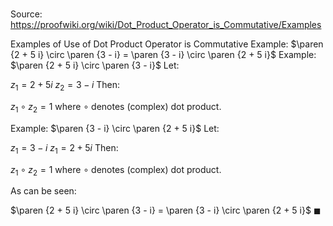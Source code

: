 # 

Source: https://proofwiki.org/wiki/Dot_Product_Operator_is_Commutative/Examples



Examples of Use of Dot Product Operator is Commutative
Example: $\paren {2 + 5 i} \circ \paren {3 - i} = \paren {3 - i} \circ \paren {2 + 5 i}$
Example: $\paren {2 + 5 i} \circ \paren {3 - i}$
Let:

$z_1 = 2 + 5 i$
$z_2 = 3 - i$
Then:

$z_1 \circ z_2 = 1$
where $\circ$ denotes (complex) dot product.


Example: $\paren {3 - i} \circ \paren {2 + 5 i}$
Let:

$z_1 = 3 - i$
$z_1 = 2 + 5 i$
Then:

$z_1 \circ z_2 = 1$
where $\circ$ denotes (complex) dot product.

As can be seen:

$\paren {2 + 5 i} \circ \paren {3 - i} = \paren {3 - i} \circ \paren {2 + 5 i}$
$\blacksquare$





